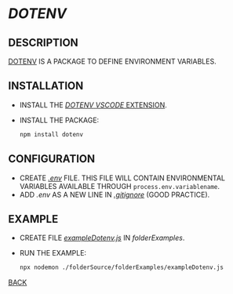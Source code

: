 # _DOTENV_

## DESCRIPTION

[DOTENV](https://www.npmjs.com/package/dotenv) IS A PACKAGE TO DEFINE ENVIRONMENT VARIABLES.

## INSTALLATION

* INSTALL THE [_DOTENV_ _VSCODE_ EXTENSION](https://marketplace.visualstudio.com/items?itemName=mikestead.dotenv).
* INSTALL THE PACKAGE:

  ```bash
  npm install dotenv
  ```

## CONFIGURATION

* CREATE [_.env_](../../.env) FILE. THIS FILE WILL CONTAIN ENVIRONMENTAL VARIABLES AVAILABLE THROUGH `process.env.variablename`.
* ADD _.env_ AS A NEW LINE IN [_.gitignore_](../../.gitignore) (GOOD PRACTICE).

## EXAMPLE

* CREATE FILE [_exampleDotenv.js_](../../folderSource/folderExamples/exampleDotenv.js) IN _folderExamples_.
* RUN THE EXAMPLE:

    ```bash
    npx nodemon ./folderSource/folderExamples/exampleDotenv.js
    ```

[BACK](./fileProjectCreation.md)
